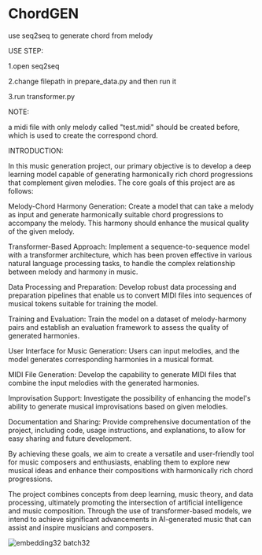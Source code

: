 # ChordGEN
use seq2seq to generate chord from melody

USE STEP:

1.open seq2seq

2.change filepath in prepare_data.py and then run it

3.run transformer.py

NOTE: 

a midi file with only melody called "test.midi" should be created before, which is used to create the correspond chord.


INTRODUCTION:

In this music generation project, our primary objective is to develop a deep learning model capable of generating harmonically rich chord progressions that complement given melodies. The core goals of this project are as follows:

Melody-Chord Harmony Generation: Create a model that can take a melody as input and generate harmonically suitable chord progressions to accompany the melody. This harmony should enhance the musical quality of the given melody.

Transformer-Based Approach: Implement a sequence-to-sequence model with a transformer architecture, which has been proven effective in various natural language processing tasks, to handle the complex relationship between melody and harmony in music.

Data Processing and Preparation: Develop robust data processing and preparation pipelines that enable us to convert MIDI files into sequences of musical tokens suitable for training the model.

Training and Evaluation: Train the model on a dataset of melody-harmony pairs and establish an evaluation framework to assess the quality of generated harmonies.

User Interface for Music Generation: Users can input melodies, and the model generates corresponding harmonies in a musical format.

MIDI File Generation: Develop the capability to generate MIDI files that combine the input melodies with the generated harmonies.

Improvisation Support: Investigate the possibility of enhancing the model's ability to generate musical improvisations based on given melodies.

Documentation and Sharing: Provide comprehensive documentation of the project, including code, usage instructions, and explanations, to allow for easy sharing and future development.

By achieving these goals, we aim to create a versatile and user-friendly tool for music composers and enthusiasts, enabling them to explore new musical ideas and enhance their compositions with harmonically rich chord progressions.

The project combines concepts from deep learning, music theory, and data processing, ultimately promoting the intersection of artificial intelligence and music composition. Through the use of transformer-based models, we intend to achieve significant advancements in AI-generated music that can assist and inspire musicians and composers.







![embedding32 batch32](https://github.com/BOURBON0/ChordGEN/assets/54803330/cec08048-00b4-4a3d-bd01-67768ed7aac4)
